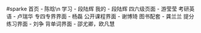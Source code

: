 #sparke
首页 - 陈晗\n
学习 - 段陆辉
我的 - 段陆辉
四六级页面 - 游莹莹
考研英语 - 卢瑞华
专四专界界面 - 杨磊
公开课程界面 - 谢博琦
图书配套 - 龚兰兰
提分练习界面 - 刘争
背单词界面 - 邵尤卿，欧凡慧
